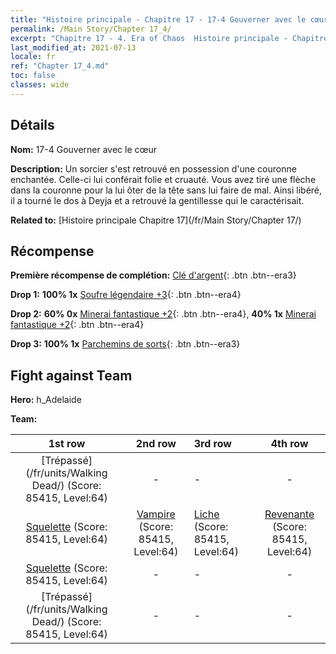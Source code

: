 ```yaml
---
title: "Histoire principale - Chapitre 17 - 17-4 Gouverner avec le cœur"
permalink: /Main Story/Chapter 17_4/
excerpt: "Chapitre 17 - 4. Era of Chaos  Histoire principale - Chapitre 17_4. 17-4 Gouverner avec le cœur"
last_modified_at: 2021-07-13
locale: fr
ref: "Chapter 17_4.md"
toc: false
classes: wide
---
```


## Détails

 **Nom:** 17-4 Gouverner avec le cœur

 **Description:** Un sorcier s'est retrouvé en possession d'une couronne enchantée. Celle-ci lui conférait folie et cruauté. Vous avez tiré une flèche dans la couronne pour la lui ôter de la tête sans lui faire de mal. Ainsi libéré, il a tourné le dos à Deyja et a retrouvé la gentillesse qui le caractérisait.

 **Related to:** [Histoire principale Chapitre 17](/fr/Main Story/Chapter 17/)

## Récompense

 **Première récompense de complétion:** [Clé d'argent](/ItemsFR/con_693/){: .btn .btn--era3}

 **Drop 1:** **100% 1x** [Soufre légendaire +3](/ItemsFR/mat_57/){: .btn .btn--era4}

 **Drop 2:** **60% 0x** [Minerai fantastique +2](/ItemsFR/mat_47/){: .btn .btn--era4}, **40% 1x** [Minerai fantastique +2](/ItemsFR/mat_47/){: .btn .btn--era4}

 **Drop 3:** **100% 1x** [Parchemins de sorts](/ItemsFR/con_694/){: .btn .btn--era3}


## Fight against Team
 **Hero:** h_Adelaide

 **Team:**


  | 1st row | 2nd row | 3rd row | 4th row |
  |:----:|:----:|:----|:----:|
  | [Trépassé](/fr/units/Walking Dead/) (Score: 85415, Level:64)  | - | - | - |
  | [Squelette](/fr/units/Skeleton/) (Score: 85415, Level:64)  | [Vampire](/fr/units/Vampire/) (Score: 85415, Level:64)  | [Liche](/fr/units/Lich/) (Score: 85415, Level:64)  | [Revenante](/fr/units/Wight/) (Score: 85415, Level:64)  |
  | [Squelette](/fr/units/Skeleton/) (Score: 85415, Level:64)  | - | - | - |
  | [Trépassé](/fr/units/Walking Dead/) (Score: 85415, Level:64)  | - | - | - |


